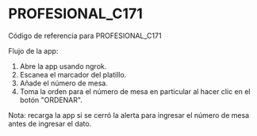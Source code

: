 # PROFESIONAL_C171
Código de referencia para PROFESIONAL_C171

Flujo de la app:
1. Abre la app usando ngrok.
2. Escanea el marcador del platillo.
3. Añade el número de mesa.
4. Toma la orden para el número de mesa en particular al hacer clic en el botón "ORDENAR".

Nota: recarga la app si se cerró la alerta para ingresar el número de mesa antes de ingresar el dato.
